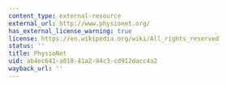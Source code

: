 ```yaml
---
content_type: external-resource
external_url: http://www.physionet.org/
has_external_license_warning: true
license: https://en.wikipedia.org/wiki/All_rights_reserved
status: ''
title: PhysioNet
uid: ab4ec641-a018-41a2-94c3-cd912dacc4a2
wayback_url: ''
---
```

